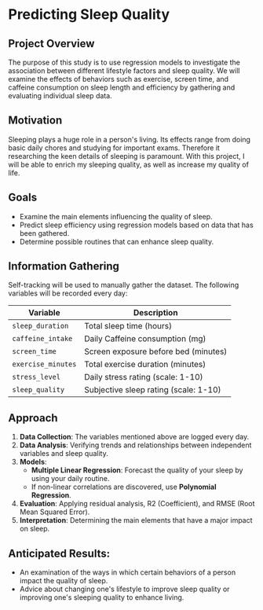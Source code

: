 # Predicting Sleep Quality

## Project Overview
The purpose of this study is to use regression models to investigate the association between different lifestyle factors and sleep quality. We will examine the effects of behaviors such as exercise, screen time, and caffeine consumption on sleep length and efficiency by gathering and evaluating individual sleep data.  

## Motivation
Sleeping plays a huge role in a person's living. Its effects range from doing basic daily chores and studying for important exams. Therefore it researching the keen details of sleeping is paramount. With this project, I will be able to enrich my sleeping quality, as well as increase my quality of life. 

## Goals  
- Examine the main elements influencing the quality of sleep.  
- Predict sleep efficiency using regression models based on data that has been gathered.  
- Determine possible routines that can enhance sleep quality.  

## Information Gathering  
Self-tracking will be used to manually gather the dataset. The following variables will be recorded every day:    

| Variable            | Description |
|---------------------|-------------|
| `sleep_duration`   | Total sleep time (hours) |
| `caffeine_intake`  | Daily Caffeine consumption (mg) |
| `screen_time`      | Screen exposure before bed (minutes) |
| `exercise_minutes` | Total exercise duration (minutes) |
| `stress_level`     | Daily stress rating (scale: 1-10) |
| `sleep_quality`    | Subjective sleep rating (scale: 1-10) |  

## Approach  
 1. **Data Collection**: The variables mentioned above are logged every day.  
 2. **Data Analysis**: Verifying trends and relationships between independent variables and sleep quality.  
 3. **Models**:  
    - **Multiple Linear Regression**: Forecast the quality of your sleep by using your daily routine.  
    - If non-linear correlations are discovered, use **Polynomial Regression**.  
 4. **Evaluation**: Applying residual analysis, R2 (Coefficient), and RMSE (Root Mean Squared Error).  
 5. **Interpretation**: Determining the main elements that have a major impact on sleep.  

## Anticipated Results: 
- An examination of the ways in which certain behaviors of a person impact the quality of sleep.  
- Advice about changing one's lifestyle to improve sleep quality or improving one's sleeping quality to enhance living.  
